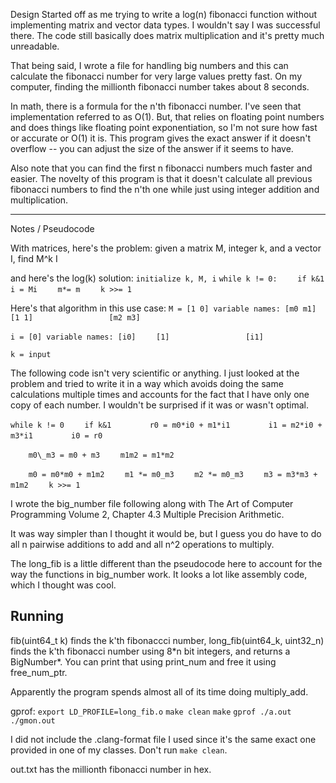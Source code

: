 Design
Started off as me trying to write a log(n) fibonacci function without implementing
matrix and vector data types. I wouldn't say I was successful there. The code
still basically does matrix multiplication and it's pretty much unreadable.

That being said, I wrote a file for handling big numbers and this can calculate
the fibonacci number for very large values pretty fast. On my computer, finding
the millionth fibonacci number takes about 8 seconds.

In math, there is a formula for the n'th fibonacci number. I've seen that
implementation referred to as O(1). But, that relies on floating point numbers and
does things like floating point exponentiation, so I'm not sure how fast or
accurate or O(1) it is. This program gives the exact answer if it doesn't
overflow -- you can adjust the size of the answer if it seems to have.

Also note that you can find the first n fibonacci numbers much faster and easier.
The novelty of this program is that it doesn't calculate all previous fibonacci
numbers to find the n'th one while just using integer addition and multiplication.

-----------------
Notes / Pseudocode

With matrices, here's the problem:
given a matrix M, integer k, and a vector I, find M^k I

and here's the log(k) solution:
`initialize k, M, i`
`while k != 0:`
`    if k&1`
`        i = Mi`
`    m*= m`
`    k >>= 1`

Here's that algorithm in this use case:
`M = [1 0] variable names: [m0 m1]`
`    [1 1]                 [m2 m3]`

`i = [0] variable names: [i0]`
`    [1]                 [i1]`

`k = input`

The following code isn't very scientific or anything. I just looked at the problem
and tried to write it in a way which avoids doing the same calculations multiple
times and accounts for the fact that I have only one copy of each number. I
wouldn't be surprised if it was or wasn't optimal.


`while k != 0`
`    if k&1`
`        r0 = m0*i0 + m1*i1`
`        i1 = m2*i0 + m3*i1`
`        i0 = r0`

`    m0\_m3 = m0 + m3`
`    m1m2 = m1*m2`

`    m0 = m0*m0 + m1m2`
`    m1 *= m0_m3`
`    m2 *= m0_m3`
`    m3 = m3*m3 + m1m2`
`    k >>= 1`


I wrote the big\_number file following along with The Art of Computer Programming
Volume 2, Chapter 4.3 Multiple Precision Arithmetic.

It was way simpler than I thought it would be, but I guess you do have to do all n
pairwise additions to add and all n^2 operations to multiply.

The long\_fib is a little different than the pseudocode here to account for the
way the functions in big\_number work. It looks a lot like assembly code, which I
thought was cool.

Running
-------
fib(uint64\_t k) finds the k'th fibonaccci number, long\_fib(uint64\_k, uint32\_n)
finds the k'th fibonacci number using 8\*n bit integers, and returns a BigNumber\*.
You can print that using print\_num and free it using free\_num\_ptr.

Apparently the program spends almost all of its time doing multiply\_add.

gprof:
`export LD_PROFILE=long_fib.o`
`make clean`
`make`
`gprof ./a.out ./gmon.out`

I did not include the .clang-format file I used since it's the same exact one
provided in one of my classes. Don't run `make clean`.

out.txt has the millionth fibonacci number in hex.

